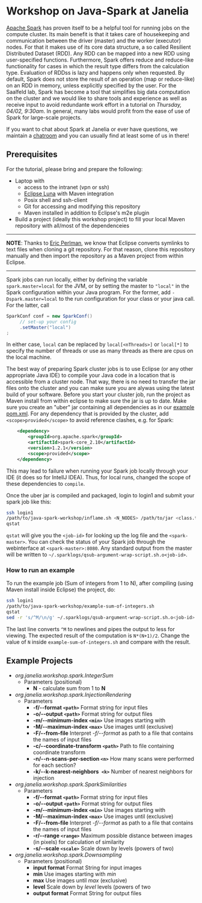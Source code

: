 # Workshop on Java-Spark at Janelia

[Apache Spark](https://spark.apache.org/) has proven itself to be a helpful tool for running jobs on the 
compute cluster.  Its main benefit is that it takes care of housekeeping and communication between the driver (master)
and the worker (executor) nodes.  For that it makes use of its core data structure, a so called Resilient Distributed 
Dataset (RDD). Any RDD can be mapped into a new RDD using user-specified functions.  Furthermore, Spark offers reduce
and reduce-like functionality for cases in which the result type differs from the calculation type.  Evaluation of RDDss
is lazy and happens only when requested. By default, Spark does not store the result of an operation (map or reduce-like)
on an RDD in memory, unless explicitly specified by the user.  For the Saalfeld lab, Spark has become a tool that
simplifies big data computation on the cluster and we would like to share tools and experience as well as receive
input to avoid redundante work effort in a tutorial on *Thursday, 04/02, 9:30am*.  In general, many labs would profit 
from the ease of use of Spark for large-scale projects.

If you want to chat about Spark at Janelia or ever have questions, we maintain a [chatroom](https://gitter.im/freeman-lab/spark-janelia) and you can usually find at least some of us in there!

## Prerequisites

For the tutorial, please bring and prepare the following:
 - Laptop with
    - access to the intranet (vpn or ssh)
    - [Eclipse Luna](https://www.eclipse.org/downloads/packages/eclipse-ide-java-developers/lunasr2) with Maven integration
    - Posix shell and ssh-client
    - Git for accessing and modifying this repository
    - Maven installed in addition to Eclipse's m2e plugin
 - Build a project (ideally this workshop project) to fill your local Maven repository with all/most of the dependenceies

***
**NOTE**: Thanks to [Eric Perlman](https://github.com/perlman), we know that Eclipse converts symlinks to text
files when cloning a git repository. For that reason, clone this repository manually and then import the repository
as a Maven project from within Eclipse.
***

Spark jobs can run locally, either by defining the variable `spark.master=local` for the JVM, or by setting the
master to `"local"` in the Spark configuration within your Java program.  For the former, add `-Dspark.master=local`
to the run configuration for your class or your java call.  For the latter, call
```Java
SparkConf conf = new SparkConf()
     // set-up your config
     .setMaster("local")
;
```
In either case, `local` can be replaced by `local[<nThreads>]` or `local[*]` to specify the number of threads or use as
many threads as there are cpus on the local machine.

The best way of preparing Spark cluster jobs is to use Eclipse (or any  other appropriate Java IDE) to compile your
Java code in a location that is accessible from a cluster node.  That way, there is no need to transfer the jar files
onto the cluster and you can make sure you are alywas using the latest build of your software.  Before you start your
cluster job, run the project as Maven install from within eclipse to make sure the jar is up to date.  Make sure you
create an "uber" jar containing all dependencies as in our
[example pom.xml](https://github.com/saalfeldlab/java-spark-workshop/blob/master/pom.xml#L49-87). For any dependency
that is provided by the cluster, add `<scope>provided</scope>` to avoid reference clashes, e.g. for Spark:
```XML
  	<dependency>
  		<groupId>org.apache.spark</groupId>
  		<artifactId>spark-core_2.10</artifactId>
  		<version>1.2.1</version>
  		<scope>provided</scope>
  	</dependency>
```
This may lead to failure when running your Spark job locally through your IDE (it does so for IntellJ IDEA). Thus, for
local runs, changed the scope of these dependencies to `compile`.

Once the uber jar is compiled and packaged, login to login1 and submit your spark job like this:
```bash
ssh login1
/path/to/java-spark-workshop/inflame.sh <N_NODES> /path/to/jar <class.to.be.Used> <ARGV>
qstat
```
`qstat` will give you the `<job-id>` for looking up the log file and the `<spark-master>`.  You can check the
status of your Spark job through the webinterface at `<spark-master>:8080`. Any standard output from the master
will be written to `~/.sparklogs/qsub-argument-wrap-script.sh.o<job-id>`.

### How to run an example
To run the example job (Sum of integers from 1 to N), after compiling (using Maven install inside Eclipse) the
project, do:
```bash
ssh login1
/path/to/java-spark-workshop/example-sum-of-integers.sh
qstat
sed -r 's/^M/\n/g' ~/.sparklogs/qsub-argument-wrap-script.sh.o<job-id> | less
```
The last line converts `^M` to newlines and pipes the output to less for viewing. The expected result of the
computation is `N*(N+1)/2`. Change the value of `N` inside `example-sum-of-integers.sh` and compare with the
result.

## Example Projects
 - *org.janelia.workshop.spark.IntegerSum*
   - Parameters (positional)
     - **N** - calculate sum from 1 to **N**
 - *org.janelia.workshop.spark.InjectionRendering*
   - Parameters
     - **-f/--format `<path>`** Format string for input files
     - **-o/--output `<path>`** Format string for output files
     - **-m/--minimum-index `<min>`** Use images starting with <min>
     - **-M/--maximun-index `<max>`** Use images until <max> (exclusive)
     - **-F/--from-file** Interpret *-f/--format* as path to a file that contains the names of input files
     - **-c/--coordinate-transform `<path>`** Path to file containing coordinate transform
     - **-n/--n-scans-per-section `<n>`** How many scans were performed for each section?
     - **-k/--k-nearest-neighbors` <k>`** Number of nearest neighbors for injection
 - *org.janelia.workshop.spark.SparkSimilarities*
   - Parameters
     - **-f/--format `<path>`** Format string for input files
     - **-o/--output `<path>`** Format string for output files
     - **-m/--minimum-index `<min>`** Use images starting with <min>
     - **-M/--maximun-index `<max>`** Use images until <max> (exclusive)
     - **-F/--from-file** Interpret *-f/--format* as path to a file that contains the names of input files
     - **-r/--range `<range>`** Maximum possible distance between images (in pixels) for calculation of similarity
     - **-s/--scale `<scale>`** Scale down by <scale> levels (powers of two)
 - *org.janelia.workshop.spark.Downsampling*
   - Parameters (positional)
     - **input format** Format String for input images
     - **min** Use images starting with *min*
     - **max** Use images until *max* (exclusive)
     - **level** Scale down by *level* levels (powers of two
     - **output format** Format String for output files
